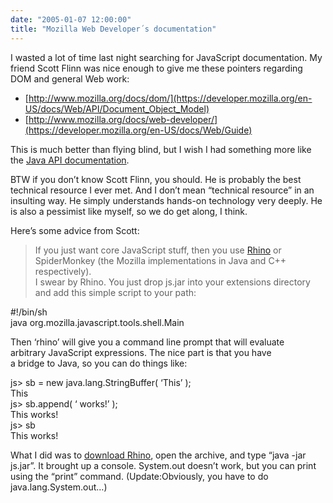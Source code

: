 ```yaml
---
date: "2005-01-07 12:00:00"
title: "Mozilla Web Developer´s documentation"
---
```




I wasted a lot of time last night searching for JavaScript documentation. My friend Scott Flinn was nice enough to give me these pointers regarding DOM and general Web work:

- [http://www.mozilla.org/docs/dom/](https://developer.mozilla.org/en-US/docs/Web/API/Document_Object_Model)
- [http://www.mozilla.org/docs/web-developer/](https://developer.mozilla.org/en-US/docs/Web/Guide)


This is much better than flying blind, but I wish I had something more like the [Java API documentation](http://docs.oracle.com/javase/1.5.0/docs/api/).

BTW if you don&rsquo;t know Scott Flinn, you should. He is probably the best technical resource I ever met. And I don&rsquo;t mean &ldquo;technical resource&rdquo; in an insulting way. He simply understands hands-on technology very deeply. He is also a pessimist like myself, so we do get along, I think.

Here&rsquo;s some advice from Scott:

>If you just want core JavaScript stuff, then you use [Rhino](https://developer.mozilla.org/en-US/docs/Mozilla/Projects/Rhino/Download_Rhino) or<br/>
SpiderMonkey (the Mozilla implementations in Java and C++ respectively).<br/>
I swear by Rhino. You just drop js.jar into your extensions directory<br/>
and add this simple script to your path:

 #!/bin/sh<br/>
java org.mozilla.javascript.tools.shell.Main

Then &lsquo;rhino&rsquo; will give you a command line prompt that will evaluate<br/>
arbitrary JavaScript expressions. The nice part is that you have<br/>
a bridge to Java, so you can do things like:

 js> sb = new java.lang.StringBuffer( &lsquo;This&rsquo; );<br/>
This<br/>
js> sb.append( &lsquo; works!&rsquo; );<br/>
This works!<br/>
js> sb<br/>
This works!



What I did was to [download Rhino](https://developer.mozilla.org/en-US/docs/Mozilla/Projects/Rhino/Download_Rhino), open the archive, and type &ldquo;java -jar js.jar&rdquo;. It brought up a console. System.out doesn&rsquo;t work, but you can print using the &ldquo;print&rdquo; command. (Update:Obviously, you have to do java.lang.System.out&hellip;)

